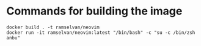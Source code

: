 # Commands for building the image

    docker build . -t ramselvan/neovim
    docker run -it ramselvan/neovim:latest "/bin/bash" -c "su -c /bin/zsh anbu"
